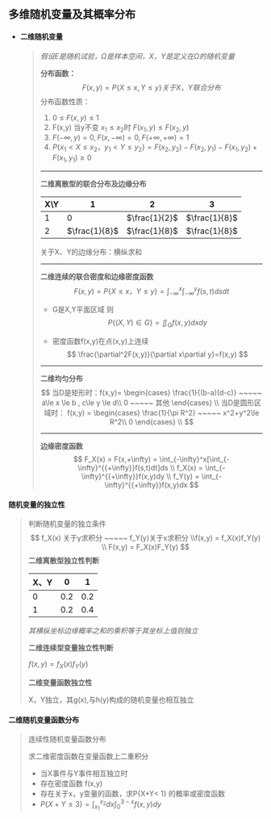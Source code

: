 ## 多维随机变量及其概率分布

- #### **二维随机变量**

  > *假设E是随机试验，$\Omega$是样本空间，X，Y是定义在$\Omega$的随机变量*
  >
  > **分布函数：**
  > $$
  > F(x,y) = P\{X\le x,Y\le y\}  关于X，Y联合分布
  > $$
  > 分布函数性质：
  >
  > 1. $0\le F(x,y) \le 1$
  > 2. F(x,y) 当y不变  $x_1\le x_2$时 $F(x_1,y)\le F(x_2,y)$
  > 3. $F(-\infty,y)=0,F(x,-\infty)=0,F(+\infty,+\infty)=1$
  > 4. $P\{x_1<X\le x_2，y_1<Y\le y_2\} =F(x_2,y_2)-F(x_2,y_1)-F(x_1,y_2)+F(x_1,y_1) \ge 0$
  >
  > ---
  >
  > **二维离散型的联合分布及边缘分布**
  >
  > | X\Y  | 1             | 2             | 3             |
  > | ---- | ------------- | ------------- | ------------- |
  > | 1    | 0             | $\frac{1}{2}$ | $\frac{1}{8}$ |
  > | 2    | $\frac{1}{8}$ | $\frac{1}{8}$ | $\frac{1}{8}$ |
  >
  > 关于X、Y的边缘分布：横纵求和
  >
  > ---
  >
  > **二维连续的联合密度和边缘密度函数**
  > $$
  > F(x,y) =P\{X\le x，Y\le y\} = \int_{-\infty}^x \int_{-\infty}^yf(s,t)dsdt
  > $$
  >
  > - G是X,Y平面区域 则
  >   $$
  >   P\{(X,Y) \in G\} = \iint_Gf(x,y)dxdy
  >   $$
  >
  > - 密度函数f(x,y)在点(x,y)上连续
  >   $$
  >   \frac{\partial^2F(x,y)}{\partial x\partial y}=f(x,y) 
  >   $$
  >
  > ---
  >
  > **二维均匀分布**
  > $$
  > 当D是矩形时：f(x,y)=
  > 	\begin{cases}
  > 	\frac{1}{(b-a)(d-c)} ~~~~~ a\le x \le b , c\le y \le d\\
  > 		0  ~~~~~ 其他
  > 	\end{cases}
  > 	\\
  > 当D是圆形区域时：
  > f(x,y) = \begin{cases} 
  > \frac{1}{\pi R^2} ~~~~~ x^2+y^2\le R^2\\
  > 0
  > \end{cases} \\
  > $$
  >
  > ---
  >
  > **边缘密度函数**
  > $$
  > F_X(x) = F(x,+\infty) = \int_{-\infty}^x[\int_{-\infty}^{{+\infty}}f(s,t)dt]ds  \\
  > f_X(x) = \int_{-\infty}^{{+\infty}}f(x,y)dy \\
  > f_Y(y) = \int_{-\infty}^{{+\infty}}f(x,y)dx
  > $$

#### **随机变量的独立性**

  > 判断随机变量的独立条件
  > $$
  > f_X(x) 关于y求积分 ~~~~~ f_Y(y)关于x求积分
  > \\f(x,y) = f_X(x)f_Y(y) \\ 
  > F(x,y) = F_X(x)F_Y(y)
  > $$
  > **二维离散型独立性判断**
  >
  > | X、Y | 0    | 1    |
  > | ---- | ---- | ---- |
  > | 0    | 0.2  | 0.2  |
  > | 1    | 0.2  | 0.4  |
  >
  > *其横纵坐标边缘概率之和的乘积等于其坐标上值则独立*
  >
  > **二维连续型变量独立性判断**
  >
  > $f(x,y) = f_X(x)f_Y(y)$
  >
  > **二维变量函数独立性**
  >
  > X，Y独立，其g(x),与h(y)构成的随机变量也相互独立

#### **二维随机变量函数分布**

> 连续性随机变量函数分布
>
> 求二维密度函数在变量函数上二重积分
>
> - 当X事件与Y事件相互独立时
> - 存在密度函数 f(x,y) 
> - 存在关于x，y变量的函数，求P{X+Y< 1} 的概率或密度函数
> - $P\{X+Y \le 3\}= \int_{x_1}^{x_2}dx\int_{0}^{3-x}f(x,y)dy$
>
> 





  

